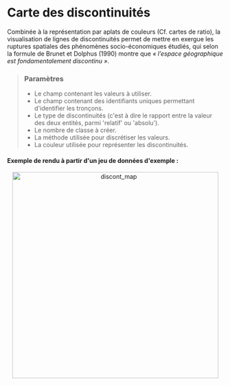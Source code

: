 # Carte des discontinuités


Combinée à la représentation par aplats de couleurs (Cf. cartes de ratio), la visualisation de lignes de discontinuités permet de mettre en exergue les ruptures spatiales des phénomènes socio-économiques étudiés, qui selon la formule de Brunet et Dolphus (1990) montre que *« l’espace géographique est fondamentalement discontinu »*.

> ### Paramètres
> * Le champ contenant les valeurs à utiliser.
> * Le champ contenant des identifiants uniques permettant d'identifier les tronçons.
> * Le type de discontinuités (c'est à dire le rapport entre la valeur des deux entités, parmi 'relatif' ou 'absolu').
> * Le nombre de classe à créer.
> * La méthode utilisée pour discrétiser les valeurs.
> * La couleur utilisée pour représenter les discontinuités.


#### Exemple de rendu à partir d'un jeu de données d'exemple :

<p style="text-align: center;">
<img src="/img/discont.png" alt="discont_map" style="width: 480px;"/>
</p>

